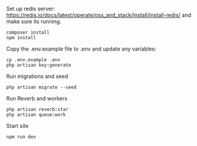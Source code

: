 Set up redis server: https://redis.io/docs/latest/operate/oss_and_stack/install/install-redis/
and make sure its running.

```
composer install 
npm install
```


Copy the .env.example file to .env
and update any variables:
```
cp .env.example .env
php artisan key:generate
```


Run migrations and seed
```
php artisan migrate --seed 
```

Run Reverb and workers
```
php artisan reverb:star 
php artisan queue:work
```

Start site
```
npm run dev
```
